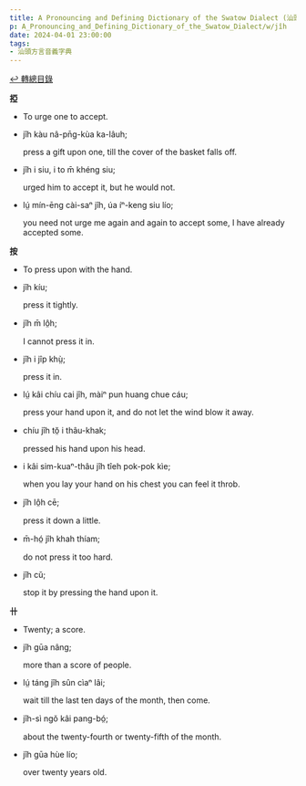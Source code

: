 ```yaml
---
title: A Pronouncing and Defining Dictionary of the Swatow Dialect (汕頭方言音義字典) / jîh
p: A_Pronouncing_and_Defining_Dictionary_of_the_Swatow_Dialect/w/jîh
date: 2024-04-01 23:00:00
tags: 
- 汕頭方言音義字典
---
```


[↩️ 轉總目錄](/A_Pronouncing_and_Defining_Dictionary_of_the_Swatow_Dialect)


**掗**
- To urge one to accept.

- jîh kàu nâ-pn̄g-kùa ka-lâuh;

  press a gift upon one, till the cover of the basket falls off.

- jîh i siu, i to m̄ khéng siu;

  urged him to accept it, but he would not.

- lṳ́ mín-ēng cài-saⁿ jîh, úa íⁿ-keng siu lío;

  you need not urge me again and again to accept some, I have already accepted some.

**按**
- To press upon with the hand.

- jîh kíu;

  press it tightly.

- jîh m̄ lô̤h;

  I cannot press it in.

- jîh i jîp khṳ̀;

  press it in.

- lṳ́ kâi chíu cai jîh, màiⁿ pun huang chue cáu;

  press your hand upon it, and do not let the wind blow it away.

- chíu jîh tŏ̤ i thâu-khak;

  pressed his hand upon his head.

- i kâi sim-kuaⁿ-thâu jîh tîeh pok-pok kìe;

  when you lay your hand on his chest you can feel it throb.

- jîh lô̤h cē;

  press it down a little.

- m̄-hó̤ jîh khah thíam;

  do not press it too hard.

- jîh cŭ;

  stop it by pressing the hand upon it.

**卄**
- Twenty; a score.

- jîh gūa nâng;

  more than a score of people.

- lṳ́ táng jîh sûn cìaⁿ lâi;

  wait till the last ten days of the month, then come.

- jîh-sì ngŏ kâi pang-bó̤;

  about the twenty-fourth or twenty-fifth of the month.

- jîh gūa hùe lío;

  over twenty years old.
